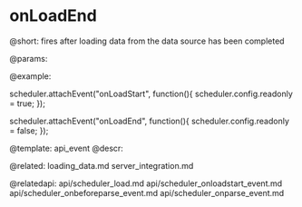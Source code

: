 onLoadEnd
=============

@short: fires after loading data from the data source has been completed 

	

@params:

@example:


scheduler.attachEvent("onLoadStart", function(){
    scheduler.config.readonly = true;
});

scheduler.attachEvent("onLoadEnd", function(){
    scheduler.config.readonly = false;
});



@template:	api_event
@descr:

@related:
	loading_data.md
    server_integration.md

@relatedapi:
api/scheduler_load.md
api/scheduler_onloadstart_event.md
api/scheduler_onbeforeparse_event.md
api/scheduler_onparse_event.md
